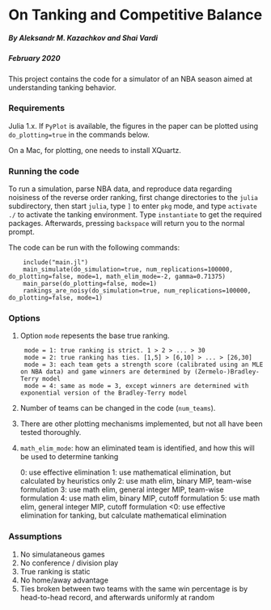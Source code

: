# On Tanking and Competitive Balance
##### By Aleksandr M. Kazachkov and Shai Vardi
##### February 2020

This project contains the code for a simulator of an NBA season aimed at understanding tanking behavior.

### Requirements
Julia 1.x. If `PyPlot` is available, the figures in the paper can be plotted using `do_plotting=true` in the commands below.

On a Mac, for plotting, one needs to install XQuartz.

### Running the code
To run a simulation, parse NBA data, and reproduce data regarding noisiness of the reverse order ranking, first change directories to the `julia` subdirectory, then start `julia`, type `]` to enter `pkg` mode, and type `activate ./` to activate the tanking environment. Type `instantiate` to get the required packages. Afterwards, pressing `backspace` will return you to the normal prompt. 

The code can be run with the following commands:
				
		include("main.jl")
		main_simulate(do_simulation=true, num_replications=100000, do_plotting=false, mode=1, math_elim_mode=-2, gamma=0.71375) 
		main_parse(do_plotting=false, mode=1) 
		rankings_are_noisy(do_simulation=true, num_replications=100000, do_plotting=false, mode=1) 
				

### Options
1. Option `mode` repesents the base true ranking.
				
		mode = 1: true ranking is strict. 1 > 2 > ... > 30
		mode = 2: true ranking has ties. [1,5] > [6,10] > ... > [26,30]
		mode = 3: each team gets a strength score (calibrated using an MLE on NBA data) and game winners are determined by (Zermelo-)Bradley-Terry model
		mode = 4: same as mode = 3, except winners are determined with exponential version of the Bradley-Terry model
				
2. Number of teams can be changed in the code (`num_teams`).
3. There are other plotting mechanisms implemented, but not all have been tested thoroughly.
4. `math_elim_mode`: how an eliminated team is identified, and how this will be used to determine tanking

    0: use effective elimination
    1: use mathematical elimination, but calculated by heuristics only
    2: use math elim, binary MIP, team-wise formulation
    3: use math elim, general integer MIP, team-wise formulation
    4: use math elim, binary MIP, cutoff formulation
    5: use math elim, general integer MIP, cutoff formulation
    <0: use effective elimination for tanking, but calculate mathematical elimination

### Assumptions
1. No simulataneous games
2. No conference / division play
3. True ranking is static
4. No home/away advantage
5. Ties broken between two teams with the same win percentage is by head-to-head record, and afterwards uniformly at random
